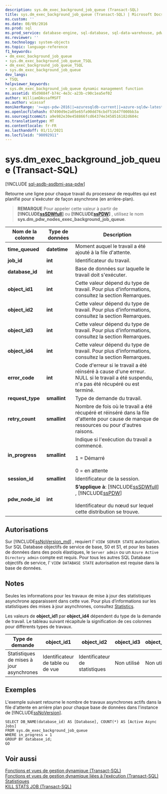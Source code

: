 ```yaml
---
description: sys.dm_exec_background_job_queue (Transact-SQL)
title: sys.dm_exec_background_job_queue (Transact-SQL) | Microsoft Docs
ms.custom: ''
ms.date: 08/09/2016
ms.prod: sql
ms.prod_service: database-engine, sql-database, sql-data-warehouse, pdw
ms.reviewer: ''
ms.technology: system-objects
ms.topic: language-reference
f1_keywords:
- dm_exec_background_job_queue
- sys.dm_exec_background_job_queue_TSQL
- dm_exec_background_job_queue_TSQL
- sys.dm_exec_background_job_queue
dev_langs:
- TSQL
helpviewer_keywords:
- sys.dm_exec_background_job_queue dynamic management function
ms.assetid: 05d9884f-b74c-4e3c-a23b-c90c1ea5ef02
author: WilliamDAssafMSFT
ms.author: wiassaf
monikerRange: '>=aps-pdw-2016||=azuresqldb-current||=azure-sqldw-latest||>=sql-server-2016||>=sql-server-linux-2017||=azuresqldb-mi-current'
ms.openlocfilehash: 07490d9e2a05e65fa90dd76cbdf51647f000bb3a
ms.sourcegitcommit: a9e982e30e458866fcd64374e3458516182d604c
ms.translationtype: MT
ms.contentlocale: fr-FR
ms.lasthandoff: 01/11/2021
ms.locfileid: "98092911"
---
```

# <a name="sysdm_exec_background_job_queue-transact-sql"></a>sys.dm_exec_background_job_queue (Transact-SQL)
[!INCLUDE [sql-asdb-asdbmi-asa-pdw](../../includes/applies-to-version/sql-asdb-asdbmi-asa-pdw.md)]

  Retourne une ligne pour chaque travail du processeur de requêtes qui est planifié pour s'exécuter de façon asynchrone (en arrière-plan).  
  
> **REMARQUE** Pour appeler cette valeur à partir de **[!INCLUDE[ssSDWfull](../../includes/sssdwfull-md.md)]** ou **[!INCLUDE[ssPDW](../../includes/sspdw-md.md)]** , utilisez le nom **sys.dm_pdw_nodes_exec_background_job_queue**.  
  
|Nom de la colonne|Type de données|Description|  
|-----------------|---------------|-----------------|  
|**time_queued**|**datetime**|Moment auquel le travail a été ajouté à la file d'attente.|  
|**job_id**|**int**|Identificateur du travail.|  
|**database_id**|**int**|Base de données sur laquelle le travail doit s'exécuter.|  
|**object_id1**|**int**|Cette valeur dépend du type de travail. Pour plus d'informations, consultez la section Remarques.|  
|**object_id2**|**int**|Cette valeur dépend du type de travail. Pour plus d'informations, consultez la section Remarques.|  
|**object_id3**|**int**|Cette valeur dépend du type de travail. Pour plus d'informations, consultez la section Remarques.|  
|**object_id4**|**int**|Cette valeur dépend du type de travail. Pour plus d'informations, consultez la section Remarques.|  
|**error_code**|**int**|Code d'erreur si le travail a été réinséré à cause d'une erreur. NULL si le travail a été suspendu, n'a pas été récupéré ou est terminé.|  
|**request_type**|**smallint**|Type de demande du travail.|  
|**retry_count**|**smallint**|Nombre de fois où le travail a été récupéré et réinséré dans la file d'attente pour cause de manque de ressources ou pour d'autres raisons.|  
|**in_progress**|**smallint**|Indique si l'exécution du travail a commencé.<br /><br /> 1 = Démarré<br /><br /> 0 = en attente|  
|**session_id**|**smallint**|Identificateur de la session.|  
|**pdw_node_id**|**int**|**S’applique à**: [!INCLUDE[ssSDWfull](../../includes/sssdwfull-md.md)] , [!INCLUDE[ssPDW](../../includes/sspdw-md.md)]<br /><br /> Identificateur du nœud sur lequel cette distribution se trouve.|  
  
## <a name="permissions"></a>Autorisations

Sur [!INCLUDE[ssNoVersion_md](../../includes/ssnoversion-md.md)] , requiert l' `VIEW SERVER STATE` autorisation.   
Sur SQL Database objectifs de service de base, S0 et S1, et pour les bases de données dans des pools élastiques, le `Server admin` ou un `Azure Active Directory admin` compte est requis. Pour tous les autres SQL Database objectifs de service, l' `VIEW DATABASE STATE` autorisation est requise dans la base de données.   
  
## <a name="remarks"></a>Notes  
 Seules les informations pour les travaux de mise à jour des statistiques asynchrone apparaissent dans cette vue. Pour plus d’informations sur les statistiques des mises à jour asynchrones, consultez [Statistics](../../relational-databases/statistics/statistics.md).  
  
 Les valeurs de **object_id1** par **object_id4** dépendent du type de la demande de travail. Le tableau suivant récapitule la signification de ces colonnes pour différents types de travaux.  
  
|Type de demande|object_id1|object_id2|object_id3|object_id4|  
|------------------|-----------------|-----------------|-----------------|-----------------|  
|Statistiques de mises à jour asynchrones|Identificateur de table ou de vue|Identificateur de statistiques|Non utilisé|Non utilisé|  
  
## <a name="examples"></a>Exemples  
 L'exemple suivant retourne le nombre de travaux asynchrones actifs dans la file d'attente en arrière plan pour chaque base de données dans l'instance de [!INCLUDE[ssNoVersion](../../includes/ssnoversion-md.md)].  
  
```  
SELECT DB_NAME(database_id) AS [Database], COUNT(*) AS [Active Async Jobs]  
FROM sys.dm_exec_background_job_queue  
WHERE in_progress = 1  
GROUP BY database_id;  
GO  
```  
  
## <a name="see-also"></a>Voir aussi  
 [Fonctions et vues de gestion dynamique &#40;Transact-SQL&#41;](~/relational-databases/system-dynamic-management-views/system-dynamic-management-views.md)   
 [Fonctions et vues de gestion dynamique liées à l’exécution &#40;Transact-SQL&#41;](../../relational-databases/system-dynamic-management-views/execution-related-dynamic-management-views-and-functions-transact-sql.md)   
 [Statistiques](../../relational-databases/statistics/statistics.md)   
 [KILL STATS JOB &#40;Transact-SQL&#41;](../../t-sql/language-elements/kill-stats-job-transact-sql.md)  
  
  



